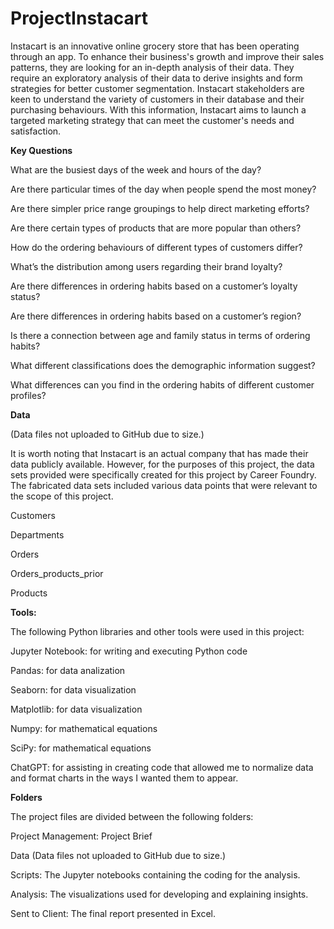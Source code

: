 # ProjectInstacart
Instacart is an innovative online grocery store that has been operating through an app. To enhance their business's growth and improve their sales patterns, they are looking for an in-depth analysis of their data. They require an exploratory analysis of their data to derive insights and form strategies for better customer segmentation. Instacart stakeholders are keen to understand the variety of customers in their database and their purchasing behaviours. With this information, Instacart aims to launch a targeted marketing strategy that can meet the customer's needs and satisfaction.

**Key Questions**

What are the busiest days of the week and hours of the day?

Are there particular times of the day when people spend the most money?

Are there simpler price range groupings to help direct marketing efforts?

Are there certain types of products that are more popular than others?

How do the ordering behaviours of different types of customers differ?

What’s the distribution among users regarding  their brand loyalty?
 
Are there differences in ordering habits based on a customer’s loyalty status?

Are there differences in ordering habits based on a customer’s region?

Is there a connection between age and family status in terms of ordering habits?

What different classifications does the demographic information suggest?

What differences can you find in the ordering habits of different customer profiles?

**Data**

(Data files not uploaded to GitHub due to size.)

It is worth noting that Instacart is an actual company that has made their data publicly available. However, for the purposes of this project, the data sets provided were specifically created for this project by Career Foundry. The fabricated data sets included various data points that were relevant to the scope of this project.

Customers

Departments

Orders

Orders_products_prior

Products

**Tools:**

The following Python libraries and other tools were used in this project:

Jupyter Notebook: for writing and executing Python code

Pandas: for data analization

Seaborn: for data visualization

Matplotlib: for data visualization

Numpy: for mathematical equations

SciPy: for mathematical equations

ChatGPT: for assisting in creating code that allowed me to normalize data and format charts in the ways I wanted them to appear.

**Folders**


The project files are divided between the following folders:

Project Management: Project Brief

Data (Data files not uploaded to GitHub due to size.)

Scripts: The Jupyter notebooks containing the coding for the analysis.

Analysis: The visualizations used for developing and explaining insights.

Sent to Client: The final report presented in Excel.

